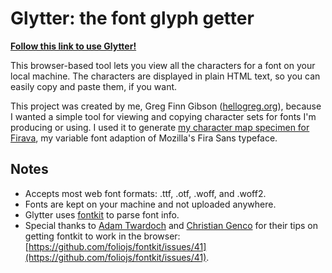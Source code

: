# Glytter: the font glyph getter

**[Follow this link to use Glytter!](https://hellogreg.github.io/glytter/)**

This browser-based tool lets you view all the characters for a font on your local machine. The characters are displayed in plain HTML text, so you can easily copy and paste them, if you want.

This project was created by me, Greg Finn Gibson ([hellogreg.org](http://hellogreg.org)), because I wanted a simple tool for viewing and copying character sets for fonts I'm producing or using. I used it to generate [my character map specimen for Firava](https://firava.netlify.app/), my variable font adaption of Mozilla's Fira Sans typeface.

## Notes
* Accepts most web font formats: .ttf, .otf, .woff, and .woff2.
* Fonts are kept on your machine and not uploaded anywhere.
* Glytter uses [fontkit](https://github.com/foliojs/fontkit) to parse font info.
* Special thanks to [Adam Twardoch](http://www.twardoch.com/) and [Christian Genco](https://christian.gen.co/) for their tips on getting fontkit to work in the browser:
[https://github.com/foliojs/fontkit/issues/41](https://github.com/foliojs/fontkit/issues/41).
